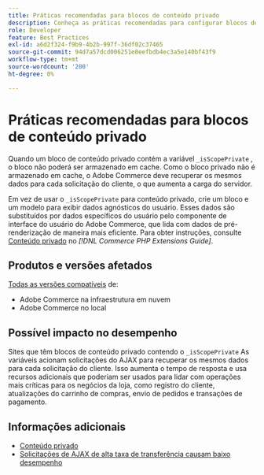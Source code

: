 ```yaml
---
title: Práticas recomendadas para blocos de conteúdo privado
description: Conheça as práticas recomendadas para configurar blocos de conteúdo privado para otimizar o desempenho da loja.
role: Developer
feature: Best Practices
exl-id: a6d2f324-f9b9-4b2b-997f-36df02c37465
source-git-commit: 94d7a57dcd006251e8eefbdb4ec3a5e140bf43f9
workflow-type: tm+mt
source-wordcount: '200'
ht-degree: 0%

---
```


# Práticas recomendadas para blocos de conteúdo privado

Quando um bloco de conteúdo privado contém a variável `_isScopePrivate` , o bloco não poderá ser armazenado em cache. Como o bloco privado não é armazenado em cache, o Adobe Commerce deve recuperar os mesmos dados para cada solicitação do cliente, o que aumenta a carga do servidor.

Em vez de usar o `_isScopePrivate` para conteúdo privado, crie um bloco e um modelo para exibir dados agnósticos do usuário. Esses dados são substituídos por dados específicos do usuário pelo componente de interface do usuário do Adobe Commerce, que lida com dados de pré-renderização de maneira mais eficiente. Para obter instruções, consulte [Conteúdo privado](https://developer.adobe.com/commerce/php/development/cache/page/private-content/) no _[!DNL Commerce PHP Extensions Guide]_.

## Produtos e versões afetados

[Todas as versões compatíveis](../../../release/versions.md) de:

- Adobe Commerce na infraestrutura em nuvem
- Adobe Commerce no local

## Possível impacto no desempenho

Sites que têm blocos de conteúdo privado contendo o `_isScopePrivate` As variáveis acionam solicitações do AJAX para recuperar os mesmos dados para cada solicitação do cliente. Isso aumenta o tempo de resposta e usa recursos adicionais que poderiam ser usados para lidar com operações mais críticas para os negócios da loja, como registro do cliente, atualizações do carrinho de compras, envio de pedidos e transações de pagamento.

## Informações adicionais

- [Conteúdo privado](../../../performance/configuration.md#client-side-optimization-settings)
- [Solicitações de AJAX de alta taxa de transferência causam baixo desempenho](https://experienceleague.adobe.com/docs/commerce-knowledge-base/kb/troubleshooting/miscellaneous/high-throughput-ajax-requests-cause-poor-performance.html)
